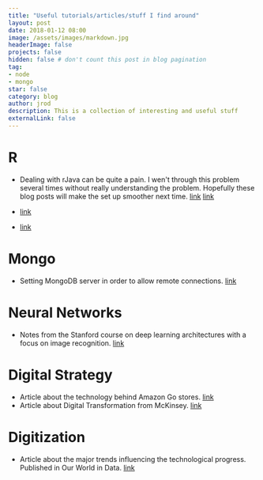 ```yaml
---
title: "Useful tutorials/articles/stuff I find around"
layout: post
date: 2018-01-12 08:00
image: /assets/images/markdown.jpg
headerImage: false
projects: false
hidden: false # don't count this post in blog pagination
tag:
- node
- mongo
star: false
category: blog
author: jrod
description: This is a collection of interesting and useful stuff
externalLink: false
---
```


# R
-  Dealing with rJava can be quite a pain. I wen't through this problem several times without really understanding the problem. Hopefully these blog posts will make the set up smoother next time. [link](http://www.owsiak.org/r-3-4-rjava-macos-and-even-more-mess/) [link](http://www.owsiak.org/r-java-rjava-and-macos-adventures/)

-  [link](http://kevinushey.github.io/blog/2015/02/02/rprofile-essentials/)
-  [link](https://cran.r-project.org/web/packages/startup/vignettes/startup-intro.html)

# Mongo
-  Setting MongoDB server in order to allow remote connections. [link](https://ianlondon.github.io/blog/mongodb-auth/)

# Neural Networks
-  Notes from the Stanford course on deep learning architectures with a focus on image recognition. [link](http://cs231n.github.io)

# Digital Strategy
-  Article about the technology behind Amazon Go stores. [link](https://arstechnica.com/information-technology/2017/04/how-amazon-go-probably-makes-just-walk-out-groceries-a-reality/)
-  Article about Digital Transformation from McKinsey. [link](https://www.mckinsey.com/business-functions/digital-mckinsey/our-insights/why-digital-transformation-is-now-on-the-ceos-shoulders?cid=eml-web)

# Digitization
-  Article about the major trends influencing the technological progress. Published in Our World in Data. [link](https://ourworldindata.org/technological-progress#exponential-increase-of-the-quality-exponential-decrease-of-the-price-of-digital-cameras)